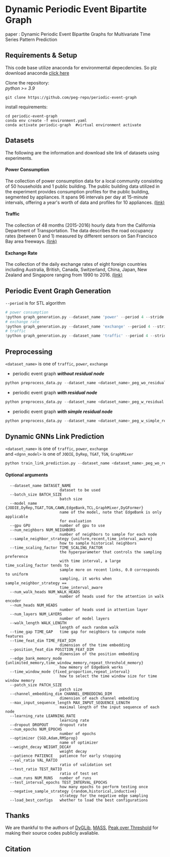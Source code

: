 # Dynamic Periodic Event Bipartite Graph
paper : Dynamic Periodic Event Bipartite Graphs for Multivariate Time Series Pattern Prediction

## Requirements & Setup
This code base utilize anaconda for environmental depecdencies.
So plz download anaconda  [click here](https://www.anaconda.com/download)  

Clone the repository:  
<em>python >= 3.9</em>
```
git clone https://github.com/peg-repo/periodic-event-graph
```

install requirements:
```
cd periodic-event-graph
conda env create -f environment.yaml
conda activate periodic-graph  #virtual environment activate
```

## Datasets
The following are the information and download site link of datasets using experiments.

#### Power Consumption 
The collection of power consumption data for a local community consisting of 50 households and 1 public building. The public building data utilized in the experiment provides consumption profiles for the public building, segmented by appliances. It spans 96 intervals per day at 15-minute intervals, offering a year's worth of data and profiles for 10 appliances. [(link)](https://zenodo.org/records/6778401)  

#### Traffic 
The collection of 48 months (2015-2016) hourly data from the California Department of Transportation. The data describes the road occupancy rates (between 0 and 1) measured by different sensors on San Francisco Bay area freeways. [(link)](https://pems.dot.ca.gov)  

#### Exchange Rate   
The collection of the daily exchange rates of eight foreign countries including Australia, British, Canada, Switzerland, China, Japan, New Zealand and Singapore ranging from 1990 to 2016. [(link)](https://github.com/MTS-BenchMark/MvTS?tab=readme-ov-file)

## Periodic Event Graph Generation
``--period`` is for STL algorithm

```python
# power consumption
!python graph_generation.py --dataset_name 'power' --period 4 --stride 4 --motif 5 --cluster 2
# exchange rate
!python graph_generation.py --dataset_name 'exchange' --period 4 --stride 4 --motif 3 --cluster 2
# traffic
!python graph_generation.py --dataset_name 'traffic' --period 4 --stride 4 --motif 3 --cluster 3
```

## Preprocessing
`<dataset_name>` is one of `traffic`, `power`, `exchange`

* periodic event graph **<em>without residual node</em>**
```python
python preprocess_data.py --dataset_name <dataset_name>_peg_wo_residual
```
* periodic event graph **<em>with residual node</em>**
```python
python preprocess_data.py --dataset_name <dataset_name>_peg_w_residual
```
* periodic event graph **<em>with simple residual node</em>**
```python
python preprocess_data.py --dataset_name <dataset_name>_peg_w_simple_residual
```

## Dynamic GNNs Link Prediction
`<dataset_name>` is one of `traffic`, `power`, `exchange`    
and `<dgnn_model>` is one of `JODIE`, `DyRep`, `TGAT`, `TGN`, `GraphMixer`
```python
python train_link_prediction.py --dataset_name <dataset_name>_peg_wo_residual --model_name <dgnn_model> --load_best_configs --num_runs 5 --num_epochs 10
```
#### Optional arguments
```
  --dataset_name DATASET_NAME
                        dataset to be used
  --batch_size BATCH_SIZE
                        batch size
  --model_name {JODIE,DyRep,TGAT,TGN,CAWN,EdgeBank,TCL,GraphMixer,DyGFormer}
                        name of the model, note that EdgeBank is only applicable
                        for evaluation
  --gpu GPU             number of gpu to use
  --num_neighbors NUM_NEIGHBORS
                        number of neighbors to sample for each node
  --sample_neighbor_strategy {uniform,recent,time_interval_aware}
                        how to sample historical neighbors
  --time_scaling_factor TIME_SCALING_FACTOR
                        the hyperparameter that controls the sampling preference
                        with time interval, a large time_scaling_factor tends to
                        sample more on recent links, 0.0 corresponds to uniform
                        sampling, it works when sample_neighbor_strategy ==
                        time_interval_aware
  --num_walk_heads NUM_WALK_HEADS
                        number of heads used for the attention in walk encoder
  --num_heads NUM_HEADS
                        number of heads used in attention layer
  --num_layers NUM_LAYERS
                        number of model layers
  --walk_length WALK_LENGTH
                        length of each random walk
  --time_gap TIME_GAP   time gap for neighbors to compute node features
  --time_feat_dim TIME_FEAT_DIM
                        dimension of the time embedding
  --position_feat_dim POSITION_FEAT_DIM
                        dimension of the position embedding
  --edge_bank_memory_mode {unlimited_memory,time_window_memory,repeat_threshold_memory}
                        how memory of EdgeBank works
  --time_window_mode {fixed_proportion,repeat_interval}
                        how to select the time window size for time window memory
  --patch_size PATCH_SIZE
                        patch size
  --channel_embedding_dim CHANNEL_EMBEDDING_DIM
                        dimension of each channel embedding
  --max_input_sequence_length MAX_INPUT_SEQUENCE_LENGTH
                        maximal length of the input sequence of each node
  --learning_rate LEARNING_RATE
                        learning rate
  --dropout DROPOUT     dropout rate
  --num_epochs NUM_EPOCHS
                        number of epochs
  --optimizer {SGD,Adam,RMSprop}
                        name of optimizer
  --weight_decay WEIGHT_DECAY
                        weight decay
  --patience PATIENCE   patience for early stopping
  --val_ratio VAL_RATIO
                        ratio of validation set
  --test_ratio TEST_RATIO
                        ratio of test set
  --num_runs NUM_RUNS   number of runs
  --test_interval_epochs TEST_INTERVAL_EPOCHS
                        how many epochs to perform testing once
  --negative_sample_strategy {random,historical,inductive}
                        strategy for the negative edge sampling
  --load_best_configs   whether to load the best configurations
```

## Thanks
We are thankful to the authors of
[DyGLib](https://github.com/yule-BUAA/DyGLib/tree/master),
[MASS](https://github.com/tylerwmarrs/mass-ts),
[Peak over Threshold](https://github.com/cbhua/peak-over-threshold)
for making their source codes publicly avaliable.

## Citation